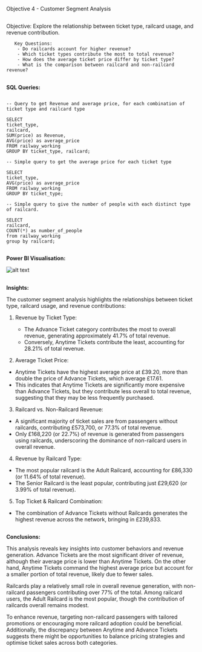 Objective 4 - Customer Segment Analysis
##
Objective: Explore the relationship between ticket type, railcard usage, and revenue contribution.

       Key Questions:
        - Do railcards account for higher revenue?
        - Which ticket types contribute the most to total revenue?
        - How does the average ticket price differ by ticket type?
        - What is the comparison between railcard and non-railcard revenue?

##
**SQL Queries:** 
```

-- Query to get Revenue and average price, for each combination of ticket type and railcard type

SELECT
ticket_type,
railcard,
SUM(price) as Revenue,
AVG(price) as average_price
FROM railway_working
GROUP BY ticket_type, railcard;
```


```
-- Simple query to get the average price for each ticket type

SELECT
ticket_type,
AVG(price) as average_price
FROM railway_working
GROUP BY ticket_type;
```


```
-- Simple query to give the number of people with each distinct type of railcard.

SELECT
railcard,
COUNT(*) as number_of_people
from railway_working
group by railcard;

```
##
**Power BI Visualisation:**

![alt text](https://github.com/tomredfern24/UK-Rail-Ticket-Sales-Analysis-SQL-PowerBI/blob/main/Visualisations/4.%20Ticket%20Type%20and%20Railcard%20Analysis.png)
##
**Insights:**

The customer segment analysis highlights the relationships between ticket type, railcard usage, and revenue contributions:

1. Revenue by Ticket Type:
       
   - The Advance Ticket category contributes the most to overall revenue, generating approximately 41.7% of total revenue.
   - Conversely, Anytime Tickets contribute the least, accounting for 28.21% of total revenue.

2. Average Ticket Price:

  - Anytime Tickets have the highest average price at £39.20, more than double the price of Advance Tickets, which average £17.61.
  - This indicates that Anytime Tickets are significantly more expensive than Advance Tickets, but they contribute less overall to total revenue, suggesting that they may be less frequently purchased.

3. Railcard vs. Non-Railcard Revenue:

  - A significant majority of ticket sales are from passengers without railcards, contributing £573,700, or 77.3% of total revenue.
  - Only £168,220 (or 22.7%) of revenue is generated from passengers using railcards, underscoring the dominance of non-railcard users in overall revenue.

4. Revenue by Railcard Type:
  - The most popular railcard is the Adult Railcard, accounting for £86,330 (or 11.64% of total revenue).
  - The Senior Railcard is the least popular, contributing just £29,620 (or 3.99% of total revenue).

5. Top Ticket & Railcard Combination:
  - The combination of Advance Tickets without Railcards generates the highest revenue across the network, bringing in £239,833.

##
**Conclusions:**

This analysis reveals key insights into customer behaviors and revenue generation. Advance Tickets are the most significant driver of revenue, although their average price is lower than Anytime Tickets. On the other hand, Anytime Tickets command the highest average price but account for a smaller portion of total revenue, likely due to fewer sales.

Railcards play a relatively small role in overall revenue generation, with non-railcard passengers contributing over 77% of the total. Among railcard users, the Adult Railcard is the most popular, though the contribution of railcards overall remains modest.

To enhance revenue, targeting non-railcard passengers with tailored promotions or encouraging more railcard adoption could be beneficial. Additionally, the discrepancy between Anytime and Advance Tickets suggests there might be opportunities to balance pricing strategies and optimise ticket sales across both categories.
